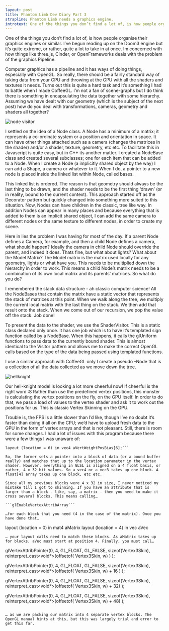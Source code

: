 ```yaml
---
layout: post
title: Phantom Limb Dev Diary Part 3
strapline: Phantom Limb needs a graphics engine.
introtext: One of the things you don’t find a lot of, is how people organise their graphics engines or similar. I’ve begun reading up on the Doom3 engine but it’s quite extreme, or rather, quite a lot to take in at once. Im concerned with how things like three.js, Cinder, or OpenFrameworks deals with the problem of the graphics Pipeline.
---
```


One of the things you don’t find a lot of, is how people organise their graphics engines or similar. I’ve begun reading up on the Doom3 engine but it’s quite extreme, or rather, quite a lot to take in at once. Im concerned with how things like three.js, Cinder, or OpenFrameworks deals with the problem of the graphics Pipeline.

Computer graphics has a pipeline and it has ways of doing things, especially with OpenGL. So really, there should be a fairly standard way of taking data from your CPU and throwing at the GPU with all the shaders and textures it needs. Turns out this is quite a hard task and it’s something I had to battle when I made CoffeeGL. I’m not a fan of scene-graphs but I do think there is something in encapsulating the data together with some hierarchy. Assuming we have dealt with our geometry (which is the subject of the next post) how do you deal with transformations, cameras, geometry and shaders all together?

![node visitor](https://24.media.tumblr.com/ecbc39f61a345218e8819064b9a0948b/tumblr_mw7o44lfeD1si5olwo1_1280.png)

I settled on the idea of a Node class. A Node has a minimum of a matrix; it represents a co-ordinate system or a position and orientation in space. It can have other things attached such as a camera (changes the matrices in the shader) and/or a shader, texture, geometry, etc etc. To facilitate this in Javascript is quite easy, but in C++ its another matter. I created a NodeBase class and created several subclasses; one for each item that can be added to a Node. When I create a Node (a implicitly shared object by the way) I can add a Shape, a camera or whatever to it. When I do, a pointer to a new node is placed inside the linked list within Node, called bases. 

This linked list is ordered. The reason is that geometry should always be the last thing to be drawn, and the shader needs to be the first thing ‘drawn’ (or in reality, bound to the current context). This approach started off as the Decorator pattern but quickly changed into something more suited to this situation. Now, Nodes can have children in the classic, tree like way. In addition Nodes can appear in many places and because everything that is added to them is an implicit shared object, I can add the same camera to different nodes or the same texture to different nodes, in order to create my scene.

Here in lies the problem I was having for most of the day. If a parent Node defines a Camera, for example, and then a child Node defines a camera, what should happen? Ideally the camera in child Node should override the parent, and indeed it does. Thats fine, but what about lights? What about the Model Matrix? The Model matrix is the matrix used locally for any geometry, lights or what have you. This needs to be multiplied down the hierarchy in order to work. This means a child Node’s matrix needs to be a combination of its own local matrix and its parents’ matrices. So what do you do?

I remembered the stack data structure - ah classic computer science! All the NodeBases that contain the matrix have a static vector that represents the stack of matrices at this point. When we walk along the tree, we multiply the current local matrix with the last thing on the stack. We then add that result onto the stack. When we come out of our recursion, we pop the value off the stack. Job done!

To present the data to the shader, we use the ShaderVisitor. This is a static class declared only once. It has one job which is to have it’s templated sign function called by a NodeBase. When this happens, it calls the glUniform functions to pass data to the currently bound shader. This is almost identical to the Visitor pattern and allows me to make the correct OpenGL calls based on the type of the data being passed using templated functions.

I use a similar approach with CoffeeGL only I create a pseudo -Node that is a collection of all the data collected as we move down the tree.


![hellknight](http://media.tumblr.com/1676557706f135c0ed254a1d8545a463/tumblr_inline_mwguqsv88u1rjqjsc.png)

Our hell-knight model is looking a lot more cheerful now! If cheerful is the right word :S Rather than use the predefined vertex positions, this monster is calculating the vertex positions on the fly, on the GPU itself. In order to do that, we pass a load of values to the vertex shader and ask it to work out the positions for us. This is classic Vertex Skinning on the GPU.

Trouble is, the FPS is a little slower than I’d like, though I’ve no doubt it’s faster than doing it all on the CPU; we’d have to upload fresh data to the GPU in the form of vertex arrays and that is not pleasant. Still, there is room for some changes. I had a lot of issues with this program because there were a few things I was unaware of:

```glVertexAttribIPointer
layout (location = 6) in vec4 aVertWeightPosBias[6];```

So, the former sets a pointer into a block of data (or a bound buffer really) and matches that up to the location parameter in the vertex shader. However, everything in GLSL is aligned on a 4 float basis, or rather, 4 x 32 bit values. So a vec4 or a vec3 takes up one block. A float[4] array takes up one block, etc etc.

Since all my previous blocks were 4 x 32 in size, I never noticed my mistake till I got to skinning. If you have an attribute that is larger than a block - like, say, a matrix - then you need to make it cross several blocks. This means calling…

```glEnableVertexAttribArray```

…for each block that you need (4 in the case of the matrix). Once you have done that…
```
  layout (location = 0) in mat4 aMatrix
  layout (location = 4) in vec aVec
```
… your layout calls need to match these blocks. As aMatrix takes up for blocks, aVec must start at position 4. Finally, you must call…

```
  glVertexAttribPointer(0, 4, GL_FLOAT, GL_FALSE, sizeof(Vertex3Skin), reinterpret_cast<void*>(offsetof( Vertex3Skin, w) ) );
  
  glVertexAttribPointer(0, 4, GL_FLOAT, GL_FALSE, sizeof(Vertex3Skin), reinterpret_cast<void*>(offsetof( Vertex3Skin, w) + 16 ) );
  
  glVertexAttribPointer(0, 4, GL_FLOAT, GL_FALSE, sizeof(Vertex3Skin), reinterpret_cast<void*>(offsetof( Vertex3Skin, w)  + 32) );
  
  glVertexAttribPointer(0, 4, GL_FLOAT, GL_FALSE, sizeof(Vertex3Skin), reinterpret_cast<void*>(offsetof( Vertex3Skin, w)  + 48) );
```

… as we are packing our matrix into 4 separate vertex blocks. The OpenGL manual hints at this, but this was largely trial and error to get this far.